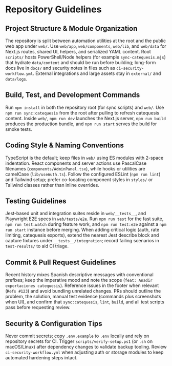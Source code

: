 # Repository Guidelines

## Project Structure & Module Organization
The repository is split between automation utilities at the root and the public web app under `web/`. Use `web/app`, `web/components`, `web/lib`, and `web/data` for Next.js routes, shared UI, helpers, and serialized YAML content. Root `scripts/` hosts PowerShell/Node helpers (for example `sync-catequesis.mjs`) that hydrate `data/content` and should be run before building; long-form docs live in `docs/` and security notes in files such as `ci-security-workflow.yml`. External integrations and large assets stay in `external/` and `data/logs`.

## Build, Test, and Development Commands
Run `npm install` in both the repository root (for sync scripts) and `web/`. Use `npm run sync:catequesis` from the root after pulling to refresh catequesis content. Inside `web/`, `npm run dev` launches the Next.js server, `npm run build` produces the production bundle, and `npm run start` serves the build for smoke tests.

## Coding Style & Naming Conventions
TypeScript is the default; keep files in `web/` using ES modules with 2-space indentation. React components and server actions use PascalCase filenames (`components/AdminPanel.tsx`), while hooks or utilities are camelCase (`lib/useAuth.ts`). Follow the configured ESLint (`npm run lint`) and Tailwind setup; prefer co-locating component styles in `styles/` or Tailwind classes rather than inline overrides.

## Testing Guidelines
Jest-based unit and integration suites reside in `web/__tests__`, and Playwright E2E specs in `web/tests/e2e`. Run `npm run test` for the fast suite, `npm run test:watch` during feature work, and `npm run test:e2e` against a `npm run start` instance before merging. When adding critical logic (auth, rate limiting, catequesis exports), extend the nearest Jest describe block and capture fixtures under `__tests__/integration`; record failing scenarios in `test-results/` to aid CI triage.

## Commit & Pull Request Guidelines
Recent history mixes Spanish descriptive messages with conventional prefixes; keep the imperative mood and note the scope (`feat: Anadir exportaciones catequesis`). Reference issues in the footer when relevant (`Refs #123`) and avoid bundling unrelated changes. PRs should outline the problem, the solution, manual test evidence (commands plus screenshots when UI), and confirm that `sync:catequesis`, `lint`, `build`, and all test scripts pass before requesting review.

## Security & Configuration Tips
Never commit secrets; copy `.env.example` to `.env` locally and rely on repository secrets for CI. Trigger `scripts/verify-setup.ps1` (or `.sh` on macOS/Linux) after dependency changes to validate backup tooling. Review `ci-security-workflow.yml` when adjusting auth or storage modules to keep automated hardening steps intact.
